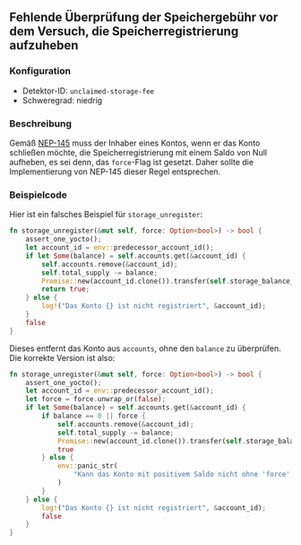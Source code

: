 
## Fehlende Überprüfung der Speichergebühr vor dem Versuch, die Speicherregistrierung aufzuheben

### Konfiguration

* Detektor-ID: `unclaimed-storage-fee`
* Schweregrad: niedrig

### Beschreibung

Gemäß [NEP-145](https://github.com/near/NEPs/blob/master/neps/nep-0145.md#5-account-gracefully-closes-registration) muss der Inhaber eines Kontos, wenn er das Konto schließen möchte, die Speicherregistrierung mit einem Saldo von Null aufheben, es sei denn, das `force`-Flag ist gesetzt. Daher sollte die Implementierung von NEP-145 dieser Regel entsprechen.

### Beispielcode

Hier ist ein falsches Beispiel für `storage_unregister`:

```rust
fn storage_unregister(&mut self, force: Option<bool>) -> bool {
    assert_one_yocto();
    let account_id = env::predecessor_account_id();
    if let Some(balance) = self.accounts.get(&account_id) {
        self.accounts.remove(&account_id);
        self.total_supply -= balance;
        Promise::new(account_id.clone()).transfer(self.storage_balance_bounds().min.0 + 1);
        return true;
    } else {
        log!("Das Konto {} ist nicht registriert", &account_id);
    }
    false
}
```

Dieses entfernt das Konto aus `accounts`, ohne den `balance` zu überprüfen. Die korrekte Version ist also:

```rust
fn storage_unregister(&mut self, force: Option<bool>) -> bool {
    assert_one_yocto();
    let account_id = env::predecessor_account_id();
    let force = force.unwrap_or(false);
    if let Some(balance) = self.accounts.get(&account_id) {
        if balance == 0 || force {
            self.accounts.remove(&account_id);
            self.total_supply -= balance;
            Promise::new(account_id.clone()).transfer(self.storage_balance_bounds().min.0 + 1);
            true
        } else {
            env::panic_str(
                "Kann das Konto mit positivem Saldo nicht ohne 'force' abmelden",
            )
        }
    } else {
        log!("Das Konto {} ist nicht registriert", &account_id);
        false
    }
}
```
